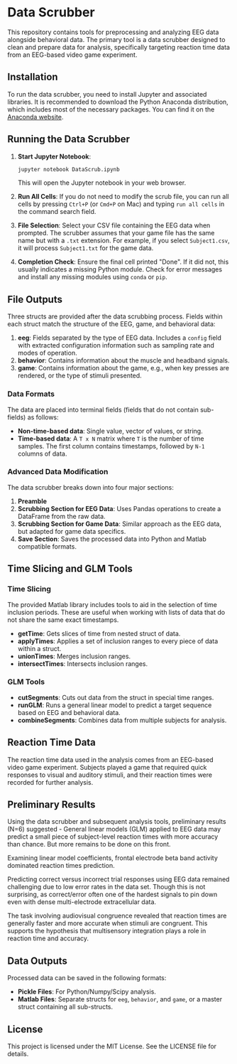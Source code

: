 
# Data Scrubber

This repository contains tools for preprocessing and analyzing EEG data alongside behavioral data. The primary tool is a data scrubber designed to clean and prepare data for analysis, specifically targeting reaction time data from an EEG-based video game experiment.

## Installation

To run the data scrubber, you need to install Jupyter and associated libraries. It is recommended to download the Python Anaconda distribution, which includes most of the necessary packages. You can find it on the [Anaconda website](https://www.anaconda.com/).

## Running the Data Scrubber

1. **Start Jupyter Notebook**:
   ```sh
   jupyter notebook DataScrub.ipynb
   ```
   This will open the Jupyter notebook in your web browser.

2. **Run All Cells**:
   If you do not need to modify the scrub file, you can run all cells by pressing `Ctrl+P` (or `Cmd+P` on Mac) and typing `run all cells` in the command search field.

3. **File Selection**:
   Select your CSV file containing the EEG data when prompted. The scrubber assumes that your game file has the same name but with a `.txt` extension. For example, if you select `Subject1.csv`, it will process `Subject1.txt` for the game data.

4. **Completion Check**:
   Ensure the final cell printed "Done". If it did not, this usually indicates a missing Python module. Check for error messages and install any missing modules using `conda` or `pip`.

## File Outputs

Three structs are provided after the data scrubbing process. Fields within each struct match the structure of the EEG, game, and behavioral data:

1. **eeg**: Fields separated by the type of EEG data. Includes a `config` field with extracted configuration information such as sampling rate and modes of operation.
2. **behavior**: Contains information about the muscle and headband signals.
3. **game**: Contains information about the game, e.g., when key presses are rendered, or the type of stimuli presented.

### Data Formats

The data are placed into terminal fields (fields that do not contain sub-fields) as follows:

- **Non-time-based data**: Single value, vector of values, or string.
- **Time-based data**: A `T x N` matrix where `T` is the number of time samples. The first column contains timestamps, followed by `N-1` columns of data.

### Advanced Data Modification

The data scrubber breaks down into four major sections:

1. **Preamble**
2. **Scrubbing Section for EEG Data**: Uses Pandas operations to create a DataFrame from the raw data.
3. **Scrubbing Section for Game Data**: Similar approach as the EEG data, but adapted for game data specifics.
4. **Save Section**: Saves the processed data into Python and Matlab compatible formats.

## Time Slicing and GLM Tools

### Time Slicing

The provided Matlab library includes tools to aid in the selection of time inclusion periods. These are useful when working with lists of data that do not share the same exact timestamps.

- **getTime**: Gets slices of time from nested struct of data.
- **applyTimes**: Applies a set of inclusion ranges to every piece of data within a struct.
- **unionTimes**: Merges inclusion ranges.
- **intersectTimes**: Intersects inclusion ranges.

### GLM Tools

- **cutSegments**: Cuts out data from the struct in special time ranges.
- **runGLM**: Runs a general linear model to predict a target sequence based on EEG and behavioral data.
- **combineSegments**: Combines data from multiple subjects for analysis.

## Reaction Time Data

The reaction time data used in the analysis comes from an EEG-based video game experiment. Subjects played a game that required quick responses to visual and auditory stimuli, and their reaction times were recorded for further analysis.

## Preliminary Results

Using the data scrubber and subsequent analysis tools, preliminary results (N=6) suggested - General linear models (GLM) applied to EEG data may predict a small piece of subject-level reaction times with more accuracy than chance. But more remains to be done on this front.

Examining linear model coefficients, frontal electrode beta band activity dominated reaction times prediction.

Predicting correct versus incorrect trial responses using EEG data remained challenging due to low error rates in the data set. Though this is not surprising, as correct/error often one of the hardest signals to pin down even with dense multi-electrode extracellular data.

The task involving audiovisual congruence revealed that reaction times are generally faster and more accurate when stimuli are congruent. This supports the hypothesis that multisensory integration plays a role in reaction time and accuracy.

## Data Outputs

Processed data can be saved in the following formats:

- **Pickle Files**: For Python/Numpy/Scipy analysis.
- **Matlab Files**: Separate structs for `eeg`, `behavior`, and `game`, or a master struct containing all sub-structs.

## License

This project is licensed under the MIT License. See the LICENSE file for details.


